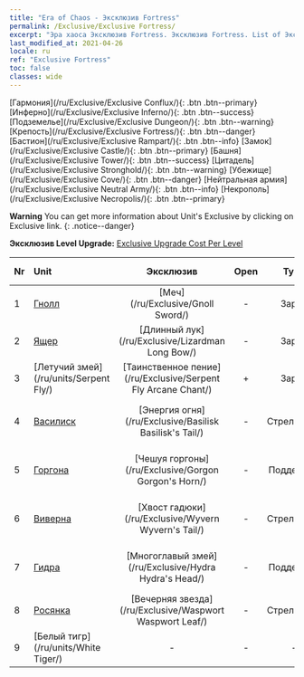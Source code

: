 ```yaml
---
title: "Era of Chaos - Эксклюзив Fortress"
permalink: /Exclusive/Exclusive Fortress/
excerpt: "Эра хаоса Эксклюзив Fortress. Эксклюзив Fortress. List of Эксклюзив Fortress in Era of Chaos"
last_modified_at: 2021-04-26
locale: ru
ref: "Exclusive Fortress"
toc: false
classes: wide
---
```

 [Гармония](/ru/Exclusive/Exclusive Conflux/){: .btn .btn--primary} [Инферно](/ru/Exclusive/Exclusive Inferno/){: .btn .btn--success} [Подземелье](/ru/Exclusive/Exclusive Dungeon/){: .btn .btn--warning} [Крепость](/ru/Exclusive/Exclusive Fortress/){: .btn .btn--danger} [Бастион](/ru/Exclusive/Exclusive Rampart/){: .btn .btn--info} [Замок](/ru/Exclusive/Exclusive Castle/){: .btn .btn--primary} [Башня](/ru/Exclusive/Exclusive Tower/){: .btn .btn--success} [Цитадель](/ru/Exclusive/Exclusive Stronghold/){: .btn .btn--warning} [Убежище](/ru/Exclusive/Exclusive Cove/){: .btn .btn--danger} [Нейтральная армия](/ru/Exclusive/Exclusive Neutral Army/){: .btn .btn--info} [Некрополь](/ru/Exclusive/Exclusive Necropolis/){: .btn .btn--primary} 

**Warning** You can get more information about Unit's Exclusive by clicking on Exclusive link. 
{: .notice--danger}

 **Эксклюзив Level Upgrade:** [Exclusive Upgrade Cost Per Level](/Exclusive/ExclusiveUpgradeCostPerLevel/)

  | Nr |         Unit        | Эксклюзив | Open  |    Type   |  Item to Rank UP      |  Облик   |
  |:---|:--------------------|:-------------:|:-----:|:---------:|:---------------------:|:-------:|
  | 1  | [Гнолл](/ru/units/Gnoll/) | [Меч](/ru/Exclusive/Gnoll Sword/) | - | Заряд | [Жетон меча](/ItemsRU/con_912/) | - |
  | 2  | [Ящер](/ru/units/Lizardman/) | [Длинный лук](/ru/Exclusive/Lizardman Long Bow/) | - | Заряд | [Жетон длинного лука](/ItemsRU/con_914/) | - |
  | 3  | [Летучий змей](/ru/units/Serpent Fly/) | [Таинственное пение](/ru/Exclusive/Serpent Fly Arcane Chant/) | + | Заряд | [Жетон таинственного пения](/ItemsRU/con_915/) | - |
  | 4  | [Василиск](/ru/units/Basilisk/) | [Энергия огня](/ru/Exclusive/Basilisk Basilisk's Tail/) | - | Стрелковый | [Жетон Энергии огня](/ItemsRU/con_994/) | [Особый облик: Энергия Огня](/ItemsRU/con_662/) |
  | 5  | [Горгона](/ru/units/Gorgon/) | [Чешуя горгоны](/ru/Exclusive/Gorgon Gorgon's Horn/) | - | Поддержка | [Жетон Чешуи горгоны](/ItemsRU/con_995/) | [Особый облик: Чешуя горгоны](/ItemsRU/con_663/) |
  | 6  | [Виверна](/ru/units/Wyvern/) | [Хвост гадюки](/ru/Exclusive/Wyvern Wyvern's Tail/) | - | Стрелковый | [Жетон Хвоста гадюки](/ItemsRU/con_996/) | [Особый облик: Хвост гадюки](/ItemsRU/con_664/) |
  | 7  | [Гидра](/ru/units/Hydra/) | [Многоглавый змей](/ru/Exclusive/Hydra Hydra's Head/) | - | Поддержка | [Жетон Многоглавого змея](/ItemsRU/con_997/) | [Особый облик: Ядро энергии](/ItemsRU/con_665/) |
  | 8  | [Росянка](/ru/units/Waspwort/) | [Вечерняя звезда](/ru/Exclusive/Waspwort Waspwort Leaf/) | - | Стрелковый | - | - |
  | 9  | [Белый тигр](/ru/units/White Tiger/) | - | - | - | none | none |
